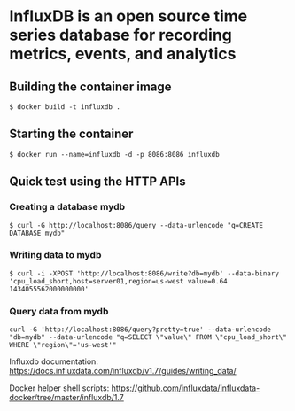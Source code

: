 # InfluxDB is an open source time series database for recording metrics, events, and analytics

## Building the container image

`$ docker build -t influxdb .`

## Starting the container

`$ docker run --name=influxdb -d -p 8086:8086 influxdb`

## Quick test using the HTTP APIs

### Creating a database **mydb**

`$ curl -G http://localhost:8086/query --data-urlencode "q=CREATE DATABASE mydb"`

### Writing data to **mydb**

`$ curl -i -XPOST 'http://localhost:8086/write?db=mydb' --data-binary 'cpu_load_short,host=server01,region=us-west value=0.64 1434055562000000000'`

### Query data from **mydb**

`curl -G 'http://localhost:8086/query?pretty=true' --data-urlencode "db=mydb" --data-urlencode "q=SELECT \"value\" FROM \"cpu_load_short\" WHERE \"region\"='us-west'"`

Influxdb documentation: <https://docs.influxdata.com/influxdb/v1.7/guides/writing_data/>

Docker helper shell scripts: <https://github.com/influxdata/influxdata-docker/tree/master/influxdb/1.7>
